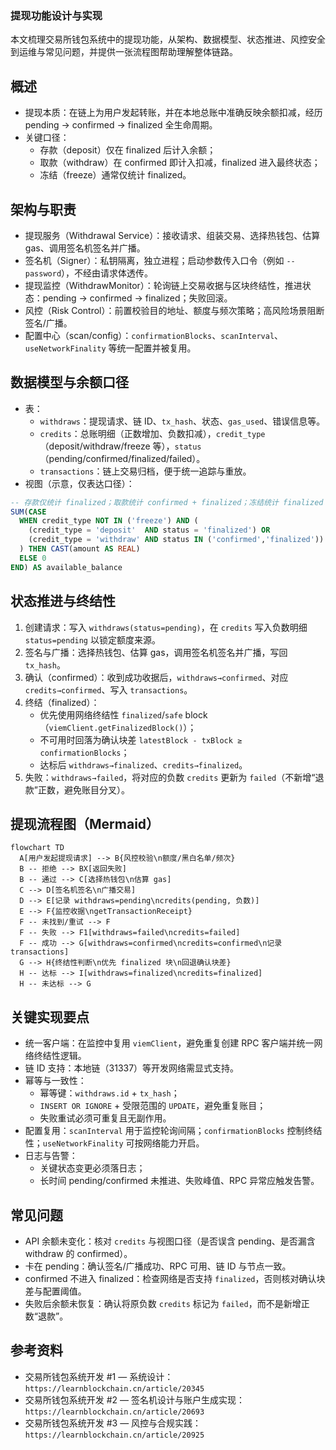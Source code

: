 ### 提现功能设计与实现

本文梳理交易所钱包系统中的提现功能，从架构、数据模型、状态推进、风控安全到运维与常见问题，并提供一张流程图帮助理解整体链路。

## 概述

- 提现本质：在链上为用户发起转账，并在本地总账中准确反映余额扣减，经历 pending → confirmed → finalized 全生命周期。
- 关键口径：
  - 存款（deposit）仅在 finalized 后计入余额；
  - 取款（withdraw）在 confirmed 即计入扣减，finalized 进入最终状态；
  - 冻结（freeze）通常仅统计 finalized。

## 架构与职责

- 提现服务（Withdrawal Service）：接收请求、组装交易、选择热钱包、估算 gas、调用签名机签名并广播。
- 签名机（Signer）：私钥隔离，独立进程；启动参数传入口令（例如 `--password`），不经由请求体透传。
- 提现监控（WithdrawMonitor）：轮询链上交易收据与区块终结性，推进状态：pending → confirmed → finalized；失败回滚。
- 风控（Risk Control）：前置校验目的地址、额度与频次策略；高风险场景阻断签名/广播。
- 配置中心（scan/config）：`confirmationBlocks`、`scanInterval`、`useNetworkFinality` 等统一配置并被复用。

## 数据模型与余额口径

- 表：
  - `withdraws`：提现请求、链 ID、`tx_hash`、状态、`gas_used`、错误信息等。
  - `credits`：总账明细（正数增加、负数扣减），`credit_type`（deposit/withdraw/freeze 等），`status`（pending/confirmed/finalized/failed）。
  - `transactions`：链上交易归档，便于统一追踪与重放。
- 视图（示意，仅表达口径）：

```sql
-- 存款仅统计 finalized；取款统计 confirmed + finalized；冻结统计 finalized
SUM(CASE
  WHEN credit_type NOT IN ('freeze') AND (
    (credit_type = 'deposit'  AND status = 'finalized') OR
    (credit_type = 'withdraw' AND status IN ('confirmed','finalized'))
  ) THEN CAST(amount AS REAL)
  ELSE 0
END) AS available_balance
```

## 状态推进与终结性

1) 创建请求：写入 `withdraws(status=pending)`，在 `credits` 写入负数明细 `status=pending` 以锁定额度来源。
2) 签名与广播：选择热钱包、估算 gas，调用签名机签名并广播，写回 `tx_hash`。
3) 确认（confirmed）：收到成功收据后，`withdraws→confirmed`、对应 `credits→confirmed`、写入 `transactions`。
4) 终结（finalized）：
   - 优先使用网络终结性 `finalized`/`safe` block（`viemClient.getFinalizedBlock()`）；
   - 不可用时回落为确认块差 `latestBlock - txBlock ≥ confirmationBlocks`；
   - 达标后 `withdraws→finalized`、`credits→finalized`。
5) 失败：`withdraws→failed`，将对应的负数 `credits` 更新为 `failed`（不新增“退款”正数，避免账目分叉）。

## 提现流程图（Mermaid）

```mermaid
flowchart TD
  A[用户发起提现请求] --> B{风控校验\n额度/黑白名单/频次}
  B -- 拒绝 --> BX[返回失败]
  B -- 通过 --> C[选择热钱包\n估算 gas]
  C --> D[签名机签名\n广播交易]
  D --> E[记录 withdraws=pending\ncredits(pending, 负数)]
  E --> F{监控收据\ngetTransactionReceipt}
  F -- 未找到/重试 --> F
  F -- 失败 --> F1[withdraws=failed\ncredits=failed]
  F -- 成功 --> G[withdraws=confirmed\ncredits=confirmed\n记录 transactions]
  G --> H{终结性判断\n优先 finalized 块\n回退确认块差}
  H -- 达标 --> I[withdraws=finalized\ncredits=finalized]
  H -- 未达标 --> G
```

## 关键实现要点

- 统一客户端：在监控中复用 `viemClient`，避免重复创建 RPC 客户端并统一网络终结性逻辑。
- 链 ID 支持：本地链（31337）等开发网络需显式支持。
- 幂等与一致性：
  - 幂等键：`withdraws.id` + `tx_hash`；
  - `INSERT OR IGNORE` + 受限范围的 `UPDATE`，避免重复账目；
  - 失败重试必须可重复且无副作用。
- 配置复用：`scanInterval` 用于监控轮询间隔；`confirmationBlocks` 控制终结性；`useNetworkFinality` 可按网络能力开启。
- 日志与告警：
  - 关键状态变更必须落日志；
  - 长时间 pending/confirmed 未推进、失败峰值、RPC 异常应触发告警。

## 常见问题

- API 余额未变化：核对 `credits` 与视图口径（是否误含 pending、是否漏含 withdraw 的 confirmed）。
- 卡在 pending：确认签名/广播成功、RPC 可用、链 ID 与节点一致。
- confirmed 不进入 finalized：检查网络是否支持 `finalized`，否则核对确认块差与配置阈值。
- 失败后余额未恢复：确认将原负数 `credits` 标记为 `failed`，而不是新增正数“退款”。

## 参考资料

- 交易所钱包系统开发 #1 — 系统设计：`https://learnblockchain.cn/article/20345`
- 交易所钱包系统开发 #2 — 签名机设计与账户生成实现：`https://learnblockchain.cn/article/20693`
- 交易所钱包系统开发 #3 — 风控与合规实践：`https://learnblockchain.cn/article/20925`


